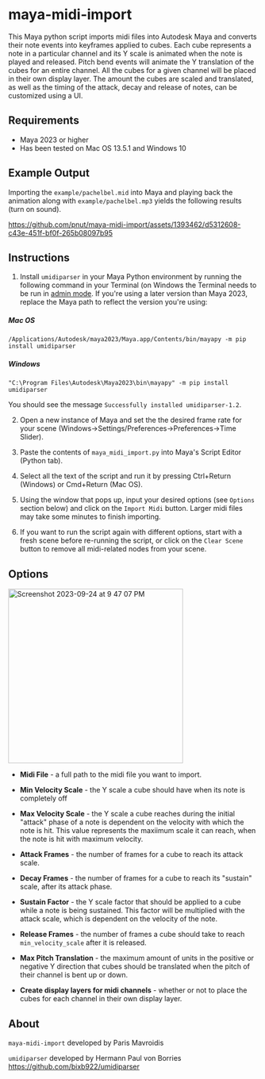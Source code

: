 # maya-midi-import
This Maya python script imports midi files into Autodesk Maya and converts their note events into keyframes applied to cubes. Each cube represents a note in a particular channel and its Y scale is animated when the note is played and released. Pitch bend events will animate the Y translation of the cubes for an entire channel. All the cubes for a given channel will be placed in their own display layer. The amount the cubes are scaled and translated, as well as the timing of the attack, decay and release of notes, can be customized using a UI.
## Requirements
* Maya 2023 or higher
* Has been tested on Mac OS 13.5.1 and Windows 10
## Example Output
Importing the `example/pachelbel.mid` into Maya and playing back the animation along with `example/pachelbel.mp3` yields the following results (turn on sound). 

https://github.com/pnut/maya-midi-import/assets/1393462/d5312608-c43e-451f-bf0f-265b08097b95
## Instructions
1. Install `umidiparser` in your Maya Python environment by running the following command in your Terminal (on Windows the Terminal needs to be run in [admin mode](https://learn.microsoft.com/en-us/windows/terminal/faq#how-do-i-run-a-shell-in-windows-terminal-in-administrator-mode). If you're using a later version than Maya 2023, replace the Maya path to reflect the version you're using:
##### Mac OS
```
/Applications/Autodesk/maya2023/Maya.app/Contents/bin/mayapy -m pip install umidiparser
```
##### Windows
```
"C:\Program Files\Autodesk\Maya2023\bin\mayapy" -m pip install umidiparser
```
You should see the message `Successfully installed umidiparser-1.2`.

2. Open a new instance of Maya and set the the desired frame rate for your scene (Windows->Settings/Preferences->Preferences->Time Slider).

3. Paste the contents of `maya_midi_import.py` into Maya's Script Editor (Python tab).

4. Select all the text of the script and run it by pressing Ctrl+Return (Windows) or Cmd+Return (Mac OS).

5. Using the window that pops up, input your desired options (see `Options` section below) and click on the `Import Midi` button. Larger midi files may take some minutes to finish importing.

6. If you want to run the script again with different options, start with a fresh scene before re-running the script, or click on the `Clear Scene` button to remove all midi-related nodes from your scene.

## Options
<img width="352" alt="Screenshot 2023-09-24 at 9 47 07 PM" src="https://github.com/pnut/maya-midi-import/assets/1393462/709104e2-7ba9-4530-a842-1bac3725b2c7">

* <b>Midi File</b> - a full path to the midi file you want to import.

* <b>Min Velocity Scale</b> - the Y scale a cube should have when its note is completely off

* <b>Max Velocity Scale</b> - the Y scale a cube reaches during the initial "attack" phase of a note is dependent on the velocity with which the note is hit. This value represents the maxiimum scale it can reach, when the note is hit with maximum velocity.

* <b>Attack Frames</b> - the number of frames for a cube to reach its attack scale.

* <b>Decay Frames</b> - the number of frames for a cube to reach its "sustain" scale, after its attack phase.

* <b>Sustain Factor</b> - the Y scale factor that should be applied to a cube while a note is being sustained. This factor will be multiplied with the attack scale, which is dependent on the velocity of the note.

* <b>Release Frames</b> - the number of frames a cube should take to reach `min_velocity_scale` after it is released.

* <b>Max Pitch Translation</b> - the maximum amount of units in the positive or negative Y direction that cubes should be translated when the pitch of their channel is bent up or down.

* <b>Create display layers for midi channels</b> - whether or not to place the cubes for each channel in their own display layer.

## About
`maya-midi-import` developed by Paris Mavroidis

`umidiparser` developed by Hermann Paul von Borries https://github.com/bixb922/umidiparser
